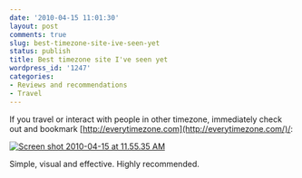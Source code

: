 ```yaml
---
date: '2010-04-15 11:01:30'
layout: post
comments: true
slug: best-timezone-site-ive-seen-yet
status: publish
title: Best timezone site I've seen yet
wordpress_id: '1247'
categories:
- Reviews and recommendations
- Travel
---
```


If you travel or interact with people in other timezone, immediately check out and bookmark [http://everytimezone.com](http://everytimezone.com/)/:

[![Screen shot 2010-04-15 at 11.55.35 AM](http://fnord.phfactor.net/wp-content/uploads/2010/04/Screen-shot-2010-04-15-at-11.55.35-AM-450x469.png)](http://fnord.phfactor.net/wp-content/uploads/2010/04/Screen-shot-2010-04-15-at-11.55.35-AM.png)

Simple, visual and effective. Highly recommended.
